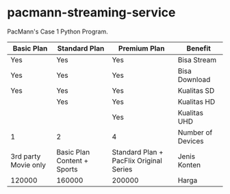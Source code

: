 # pacmann-streaming-service
PacMann's Case 1 Python Program.

| Basic Plan           | Standard Plan               | Premium Plan                            | Benefit           |
|----------------------|-----------------------------|-----------------------------------------|-------------------|
| Yes                  | Yes                         | Yes                                     | Bisa Stream       |
| Yes                  | Yes                         | Yes                                     | Bisa Download     |
| Yes                  | Yes                         | Yes                                     | Kualitas SD       |
|                      | Yes                         | Yes                                     | Kualitas HD       |
|                      |                             | Yes                                     | Kualitas UHD      |
| 1                    | 2                           | 4                                       | Number of Devices |
| 3rd party Movie only | Basic Plan Content + Sports | Standard Plan + PacFlix Original Series | Jenis Konten      |
| 120000               | 160000                      | 200000                                  | Harga             |
